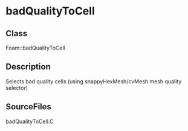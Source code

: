 # badQualityToCell 
## Class
Foam::badQualityToCell

## Description
Selects bad quality cells (using snappyHexMesh/cvMesh mesh quality selector)

## SourceFiles
badQualityToCell.C

